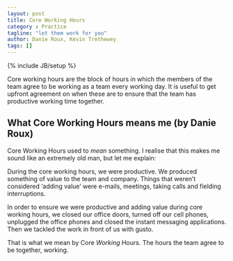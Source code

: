 ```yaml
---
layout: post
title: Core Working Hours
category : Practice
tagline: "let them work for you"
author: Danie Roux, Kevin Trethewey
tags: []
---
```

{% include JB/setup %}

Core working hours are the block of hours in which the members of the team agree to be working as a team every working day. It is useful to get upfront agreement on when these are to ensure that the team has productive working time together.


## What Core Working Hours means me (by Danie Roux)
Core Working Hours used to *mean* something. I realise that this makes
me sound like an extremely old man, but let me explain:

During the core working hours, we were productive. We produced something of value to the team and company. Things that weren’t considered ‘adding value’ were e-mails, meetings, taking calls and fielding interruptions.

In order to ensure we were productive and adding value during core working hours, we closed our office doors, turned off our cell phones, unplugged the office phones and closed the instant messaging applications. Then we tackled the work in front of us with gusto.

That is what we mean by Core *Working* Hours. The hours the team agree to be together, working.
